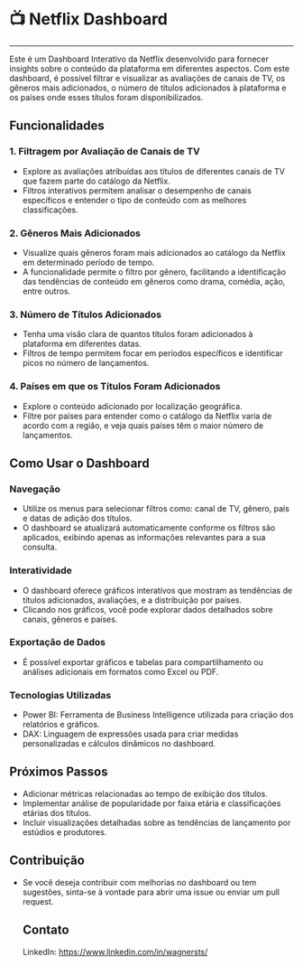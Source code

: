 # 📺 Netflix Dashboard
---

Este é um Dashboard Interativo da Netflix desenvolvido para fornecer insights sobre o conteúdo da plataforma em diferentes aspectos. Com este dashboard, é possível filtrar e visualizar as avaliações de canais de TV, os gêneros mais adicionados, o número de títulos adicionados à plataforma e os países onde esses títulos foram disponibilizados.

## Funcionalidades
### 1. Filtragem por Avaliação de Canais de TV
- Explore as avaliações atribuídas aos títulos de diferentes canais de TV que fazem parte do catálogo da Netflix. 
- Filtros interativos permitem analisar o desempenho de canais específicos e entender o tipo de conteúdo com as melhores classificações.

### 2. Gêneros Mais Adicionados
- Visualize quais gêneros foram mais adicionados ao catálogo da Netflix em determinado período de tempo.
- A funcionalidade permite o filtro por gênero, facilitando a identificação das tendências de conteúdo em gêneros como drama, comédia, ação, entre outros.
  
### 3. Número de Títulos Adicionados
- Tenha uma visão clara de quantos títulos foram adicionados à plataforma em diferentes datas.
- Filtros de tempo permitem focar em períodos específicos e identificar picos no número de lançamentos.
  
### 4. Países em que os Títulos Foram Adicionados
- Explore o conteúdo adicionado por localização geográfica.
- Filtre por países para entender como o catálogo da Netflix varia de acordo com a região, e veja quais países têm o maior número de lançamentos.
  
## Como Usar o Dashboard

### Navegação

- Utilize os menus para selecionar filtros como: canal de TV, gênero, país e datas de adição dos títulos.
- O dashboard se atualizará automaticamente conforme os filtros são aplicados, exibindo apenas as informações relevantes para a sua consulta.
  
### Interatividade

- O dashboard oferece gráficos interativos que mostram as tendências de títulos adicionados, avaliações, e a distribuição por países.
- Clicando nos gráficos, você pode explorar dados detalhados sobre canais, gêneros e países.
  
### Exportação de Dados

- É possível exportar gráficos e tabelas para compartilhamento ou análises adicionais em formatos como Excel ou PDF.
  
### Tecnologias Utilizadas
- Power BI: Ferramenta de Business Intelligence utilizada para criação dos relatórios e gráficos.
- DAX: Linguagem de expressões usada para criar medidas personalizadas e cálculos dinâmicos no dashboard.

## Próximos Passos
- Adicionar métricas relacionadas ao tempo de exibição dos títulos.
- Implementar análise de popularidade por faixa etária e classificações etárias dos títulos.
- Incluir visualizações detalhadas sobre as tendências de lançamento por estúdios e produtores.
  
## Contribuição
- Se você deseja contribuir com melhorias no dashboard ou tem sugestões, sinta-se à vontade para abrir uma issue ou enviar um pull request.

  ## Contato
  LinkedIn: https://www.linkedin.com/in/wagnersts/

